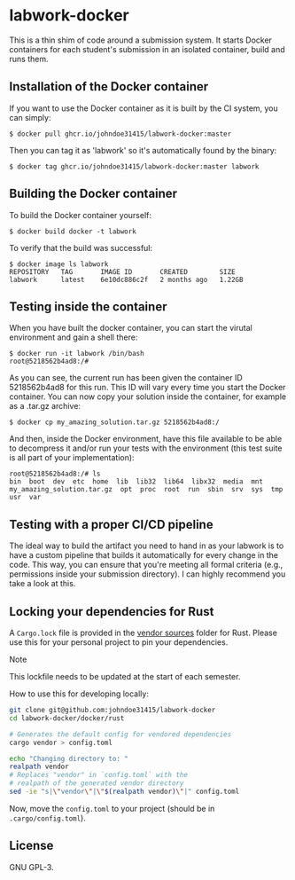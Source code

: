 # labwork-docker
This is a thin shim of code around a submission system. It starts Docker
containers for each student's submission in an isolated container, build and
runs them.

## Installation of the Docker container
If you want to use the Docker container as it is built by the CI system, you can simply:

```
$ docker pull ghcr.io/johndoe31415/labwork-docker:master
```

Then you can tag it as 'labwork' so it's automatically found by the binary:

```
$ docker tag ghcr.io/johndoe31415/labwork-docker:master labwork
```

## Building the Docker container
To build the Docker container yourself:

```
$ docker build docker -t labwork
```

To verify that the build was successful:

```
$ docker image ls labwork
REPOSITORY   TAG       IMAGE ID       CREATED        SIZE
labwork      latest    6e10dc886c2f   2 months ago   1.22GB
```

## Testing inside the container
When you have built the docker container, you can start the virutal environment
and gain a shell there:

```
$ docker run -it labwork /bin/bash
root@5218562b4ad8:/#
```

As you can see, the current run has been given the container ID 5218562b4ad8
for this run. This ID will vary every time you start the Docker container. You
can now copy your solution inside the container, for example as a .tar.gz
archive:

```
$ docker cp my_amazing_solution.tar.gz 5218562b4ad8:/
```

And then, inside the Docker environment, have this file available to be able to
decompress it and/or run your tests with the environment (this test suite is
all part of your implementation):

```
root@5218562b4ad8:/# ls
bin  boot  dev  etc  home  lib  lib32  lib64  libx32  media  mnt  my_amazing_solution.tar.gz  opt  proc  root  run  sbin  srv  sys  tmp  usr  var
```

## Testing with a proper CI/CD pipeline
The ideal way to build the artifact you need to hand in as your labwork is to
have a custom pipeline that builds it automatically for every change in the
code. This way, you can ensure that you're meeting all formal criteria (e.g.,
permissions inside your submission directory). I can highly recommend you take
a look at this.

## Locking your dependencies for Rust
A `Cargo.lock` file is provided in the [vendor sources](docker/rust/Cargo.lock) folder
for Rust. Please use this for your personal project to pin your dependencies.

> [!NOTE]
> This lockfile needs to be updated at the start of each semester.

How to use this for developing locally:

```sh
git clone git@github.com:johndoe31415/labwork-docker
cd labwork-docker/docker/rust

# Generates the default config for vendored dependencies
cargo vendor > config.toml

echo "Changing directory to: "
realpath vendor
# Replaces "vendor" in `config.toml` with the
# realpath of the generated vendor directory
sed -ie "s|\"vendor\"|\"$(realpath vendor)\"|" config.toml
```

Now, move the `config.toml` to your project (should be in `.cargo/config.toml`).

## License
GNU GPL-3.
